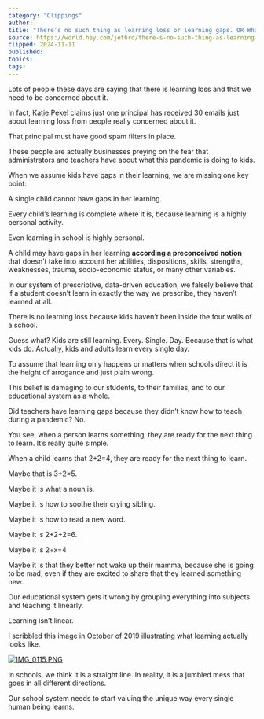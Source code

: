 ```yaml
---
category: "Clippings"
author: 
title: "There’s no such thing as learning loss or learning gaps. OR What le..."
source: https://world.hey.com/jethro/there-s-no-such-thing-as-learning-loss-or-learning-gaps-or-what-learning-actually-looks-like-d6955108
clipped: 2024-11-11
published: 
topics: 
tags: 
---
```


Lots of people these days are saying that there is learning loss and that we need to be concerned about it.

In fact, [Katie Pekel](https://twitter.com/katiepekel/status/1365284361441050628?s=21) claims just one principal has received 30 emails just about learning loss from people really concerned about it.

That principal must have good spam filters in place.

These people are actually businesses preying on the fear that administrators and teachers have about what this pandemic is doing to kids.

When we assume kids have gaps in their learning, we are missing one key point:

A single child cannot have gaps in her learning.

Every child’s learning is complete where it is, because learning is a highly personal activity.

Even learning in school is highly personal.

A child may have gaps in her learning **according a preconceived notion** that doesn’t take into account her abilities, dispositions, skills, strengths, weaknesses, trauma, socio-economic status, or many other variables.

In our system of prescriptive, data-driven education, we falsely believe that if a student doesn’t learn in exactly the way we prescribe, they haven’t learned at all.

There is no learning loss because kids haven’t been inside the four walls of a school.

Guess what? Kids are still learning. Every. Single. Day. Because that is what kids do. Actually, kids and adults learn every single day.

To assume that learning only happens or matters when schools direct it is the height of arrogance and just plain wrong. 

This belief is damaging to our students, to their families, and to our educational system as a whole.

Did teachers have learning gaps because they didn’t know how to teach during a pandemic? No.

You see, when a person learns something, they are ready for the next thing to learn. It’s really quite simple.

When a child learns that 2+2=4, they are ready for the next thing to learn.

Maybe that is 3+2=5.

Maybe it is what a noun is.

Maybe it is how to soothe their crying sibling.

Maybe it is how to read a new word.

Maybe it is 2+2+2=6.

Maybe it is 2+x=4

Maybe it is that they better not wake up their mamma, because she is going to be mad, even if they are excited to share that they learned something new.

Our educational system gets it wrong by grouping everything into subjects and teaching it linearly.

Learning isn’t linear.

I scribbled this image in October of 2019 illustrating what learning actually looks like.

 [![IMG_0115.PNG](https://world.hey.com/jethro/d6955108/representations/eyJfcmFpbHMiOnsibWVzc2FnZSI6IkJBaHBCT0Y3V1JJPSIsImV4cCI6bnVsbCwicHVyIjoiYmxvYl9pZCJ9fQ==--c1df6e46fc91ed2dc535cd5b5707a6ef82bf7cd9/eyJfcmFpbHMiOnsibWVzc2FnZSI6IkJBaDdDam9MWm05eWJXRjBTU0lJYW5CbkJqb0dSVlE2RkhKbGMybDZaVjkwYjE5c2FXMXBkRnNIYVFLQUIya0NBQVU2REhGMVlXeHBkSGxwU3pvTGJHOWhaR1Z5ZXdZNkNYQmhaMlV3T2cxamIyRnNaWE5qWlZRPSIsImV4cCI6bnVsbCwicHVyIjoidmFyaWF0aW9uIn19--0b5e092e6240e14fab357b4c1013c9a0c881ff87/IMG_0115.PNG)](https://world.hey.com/jethro/d6955108/blobs/eyJfcmFpbHMiOnsibWVzc2FnZSI6IkJBaHBCT0Y3V1JJPSIsImV4cCI6bnVsbCwicHVyIjoiYmxvYl9pZCJ9fQ==--c1df6e46fc91ed2dc535cd5b5707a6ef82bf7cd9/IMG_0115.PNG?disposition=attachment "Download IMG_0115.PNG") 

In schools, we think it is a straight line. In reality, it is a jumbled mess that goes in all different directions. 

Our school system needs to start valuing the unique way every single human being learns.